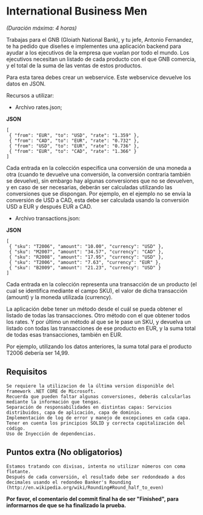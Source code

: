 # **International Business Men**
*(Duración máxima: 4 horas)*

Trabajas para el GNB (Gloiath National Bank), y tu jefe, Antonio Fernandez, te ha pedido que diseñes e implementes una aplicación backend para ayudar a los ejecutivos de la empresa que vuelan por todo el mundo. Los ejecutivos necesitan un listado de cada producto con el que GNB comercia, y el total de la suma de las ventas de estos productos.

Para esta tarea debes crear un webservice. Este webservice devuelve los datos en JSON.

Recursos a utilizar:

- Archivo rates.json;

**JSON**
```
[
 { "from": "EUR", "to": "USD", "rate": "1.359" },
 { "from": "CAD", "to": "EUR", "rate": "0.732" },
 { "from": "USD", "to": "EUR", "rate": "0.736" },
 { "from": "EUR", "to": "CAD", "rate": "1.366" }
]
```

Cada entrada en la colección especifica una conversión de una moneda a otra (cuando te devuelve una conversión, la conversión contraria también se devuelve), sin embargo hay algunas conversiones que no se devuelven, y en caso de ser necesarias, deberán ser calculadas utilizando las conversiones que se dispongan. Por ejemplo, en el ejemplo no se envía la conversión de USD a CAD, esta debe ser calculada usando la conversión USD a EUR y después EUR a CAD.

- Archivo transactions.json:

**JSON**
```
[
 { "sku": "T2006", "amount": "10.00", "currency": "USD" },
 { "sku": "M2007", "amount": "34.57", "currency": "CAD" },
 { "sku": "R2008", "amount": "17.95", "currency": "USD" },
 { "sku": "T2006", "amount": "7.63", "currency": "EUR" },
 { "sku": "B2009", "amount": "21.23", "currency": "USD" }
]
```

Cada entrada en la colección representa una transacción de un producto (el cual se identifica mediante el campo SKU), el valor de dicha transacción (amount) y la moneda utilizada (currency).

La aplicación debe tener un método desde el cuál se pueda obtener el listado de todas las transacciones. Otro método con el que obtener todos los rates. Y por último un método al que se le pase un SKU, y devuelva un listado con todas las transacciones de ese producto en EUR, y la suma total de todas esas transacciones, también en EUR.

Por ejemplo, utilizando los datos anteriores, la suma total para el producto T2006 debería ser 14,99.

## **Requisitos**

    Se requiere la utilizacion de la última version disponible del framework .NET CORE de Microsoft.
    Recuerda que pueden faltar algunas conversiones, deberás calcularlas mediante la información que tengas.
    Separación de responsabilidades en distintas capas: Servicios distribuidos, capa de aplicación, capa de dominio.
    Implementación de log de error y manejo de excepciones en cada capa.
    Tener en cuenta los principios SOLID y correcta capitalización del código.
    Uso de Inyección de dependencias.

## **Puntos extra (No obligatorios)**

    Estamos tratando con divisas, intenta no utilizar números con coma flotante.
    Después de cada conversión, el resultado debe ser redondeado a dos decimales usando el redondeo Banker's Rounding (http://en.wikipedia.org/wiki/Rounding#Round_half_to_even)
    
 **Por favor, el comentario del commit final ha de ser "Finished", para informarnos de que se ha finalizado la prueba.**
